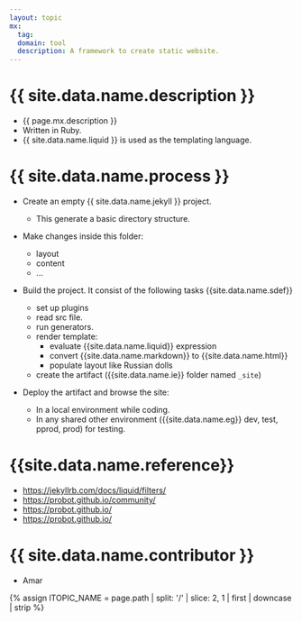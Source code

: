 ```yaml
---
layout: topic
mx:
  tag: 
  domain: tool
  description: A framework to create static website.
---
```



# {{ site.data.name.description }}
- {{ page.mx.description }}
- Written in Ruby.
- {{ site.data.name.liquid }} is used as the templating language.


# {{ site.data.name.process }}
- Create an empty {{ site.data.name.jekyll }} project.
  - This generate a basic directory structure.

- Make changes inside this folder:
  - layout
  - content  
  - ...

- Build the project. It consist of the  following tasks {{site.data.name.sdef}}
  - set up plugins
  - read src file.
  - run generators.
  - render template:
    - evaluate {{site.data.name.liquid}} expression
    - convert {{site.data.name.markdown}} to {{site.data.name.html}}
    - populate layout like Russian dolls
  - create the artifact ({{site.data.name.ie}} folder named `_site`)
- Deploy the artifact and browse the site:
  - In a local environment while coding.
  - In any shared other environment ({{site.data.name.eg}} dev, test, pprod, prod) for testing.


# {{site.data.name.reference}}
- https://jekyllrb.com/docs/liquid/filters/
- https://probot.github.io/community/
- https://probot.github.io/
- https://probot.github.io/

# {{ site.data.name.contributor }}
- Amar

<!-- define var -->
{% assign lTOPIC_NAME    = page.path | split: '/' | slice: 2, 1 | first | downcase | strip %}

